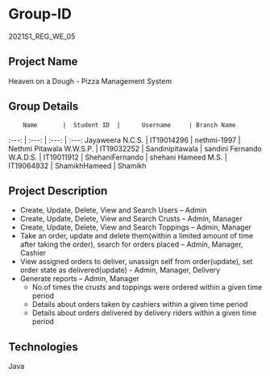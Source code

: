 # Group-ID #
2021S1_REG_WE_05

## Project Name ##
Heaven on a Dough - Pizza Management System

## Group Details ##

        Name       |  Student ID  |      Username     | Branch Name
:---: | :---: | :---: | :---:
Jayaweera N.C.S.   |  IT19014296  |  nethmi-1997      |  Nethmi
Pitawala W.W.S.P.  |  IT19032252  |  Sandinipitawala  |  sandini
Fernando W.A.D.S.  |  IT19011912  |  ShehaniFernando  |  shehani
Hameed M.S.        |  IT19064932  |  ShamikhHameed    |  Shamikh

## Project Description ##
* Create, Update, Delete, View and Search Users – Admin
* Create, Update, Delete, View and Search Crusts – Admin, Manager
* Create, Update, Delete, View and Search Toppings – Admin, Manager
* Take an order, update and delete them(within a limited amount of time after taking the order), search for orders placed – Admin, Manager, Cashier
* View assigned orders to deliver, unassign self from order(update), set order state as delivered(update) - Admin, Manager, Delivery
* Generate reports – Admin, Manager 
    * No.of times the crusts and toppings were ordered within a given time period
    * Details about orders taken by cashiers within a given time period
    * Details about orders delivered by delivery riders within a given time period


## Technologies ##
Java
